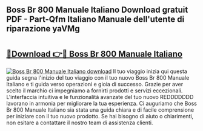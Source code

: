 ## Boss Br 800 Manuale Italiano Download gratuit PDF - Part-Qfm Italiano Manuale dell'utente di riparazione yaVMg

# <h2><a href="http://dfd5e2.blite.top/?on=Boss+Br+800+Manuale+Italiano">🔗Download 👉🔴 Boss Br 800 Manuale Italiano</a></h2>

[![Boss Br 800 Manuale Italiano download](https://i.imgur.com/lujVjoI.png)](http://dfd5e2.blite.top/?on=Boss+Br+800+Manuale+Italiano)
Il tuo viaggio inizia qui questa guida segna l'inizio del tuo viaggio con il tuo nuovo Boss Br 800 Manuale Italiano e ti guida verso operazioni e gioia di successo. Grazie per aver scelto il marchio ci impegniamo a fornirti prodotti e servizi eccezionali. L'interfaccia intuitiva e le funzionalità avanzate del tuo nuovo REDDDDDDD lavorano in armonia per migliorare la tua esperienza. Ci auguriamo che Boss Br 800 Manuale Italiano sia stata una guida chiara e di facile comprensione per iniziare con il tuo nuovo prodotto. Se hai bisogno di aiuto o chiarimenti, non esitare a contattare il nostro team di assistenza clienti.
